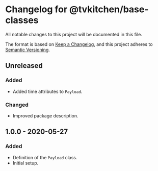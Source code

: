 # Changelog for @tvkitchen/base-classes

All notable changes to this project will be documented in this file.

The format is based on [Keep a Changelog](https://keepachangelog.com/en/1.0.0/),
and this project adheres to [Semantic Versioning](https://semver.org/spec/v2.0.0.html).

## Unreleased

### Added
- Added time attributes to `Payload`.

### Changed
- Improved package description.

## 1.0.0 - 2020-05-27

### Added
- Definition of the `Payload` class.
- Initial setup.
